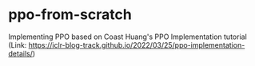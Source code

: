 # ppo-from-scratch
Implementing PPO based on Coast Huang's PPO Implementation tutorial (Link: https://iclr-blog-track.github.io/2022/03/25/ppo-implementation-details/)
